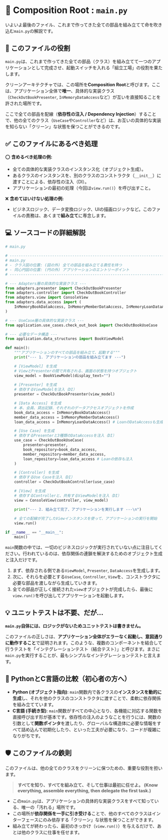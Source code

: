# 🚀 Composition Root : `main.py`

いよいよ最後のファイル、これまで作ってきた全ての部品を組み立てて命を吹き込む`main.py`の解説です。

## 🎯 このファイルの役割

`main.py`は、これまで作ってきた全ての部品（クラス）を組み立てて一つのアプリケーションとして完成させ、起動スイッチを入れる「組立工場」の役割を果たします。

クリーンアーキテクチャでは、この場所を**Composition Root**と呼びます。ここは、アプリケーション全体で**唯一**、具体的な実装クラス（`CheckOutBookPresenter`, `InMemoryDataAccess`など）が互いを直接知ることを許された場所です。

ここで全ての部品を配線（**依存性の注入 / Dependency Injection**）することで、他の全てのクラス（`UseCase`や`Controller`など）は、お互いの具体的な実装を知らない「クリーン」な状態を保つことができるのです。

## ✅ このファイルにあるべき処理

⭕️ **含めるべき処理の例:**

  * 全ての具体的な実装クラスのインスタンス化（オブジェクト生成）。
  * あるクラスのインスタンスを、別のクラスのコンストラクタ（`__init__`）に渡すことによる、依存性の注入（DI）。
  * アプリケーションの最初の処理（今回は`view.run()`）を呼び出すこと。

❌ **含めてはいけない処理の例:**

  * ビジネスロジック、データ変換ロジック、UIの描画ロジックなど。このファイルの責務は、あくまで**組み立て**に専念します。

## 💻 ソースコードの詳細解説

```python
# main.py

# -----------------------------------------------------------------------------
# main.py
# - クラス図の位置: (図の外) 全ての部品を組み立てる責任を持つ
# - 同心円図の位置: (円の外) アプリケーションのエントリーポイント
# -----------------------------------------------------------------------------

# --- Adapters層の具体的な実装クラス ---
from adapters.presenter import CheckOutBookPresenter
from adapters.controller import CheckOutBookController
from adapters.view import ConsoleView
from adapters.data_access import (
    InMemoryBookDataAccess, InMemoryMemberDataAccess, InMemoryLoanDataAccess
)

# --- UseCase層の具体的な実装クラス ---
from application.use_cases.check_out_book import CheckOutBookUseCase

# --- 必要なデータ構造 ---
from application.data_structures import BookViewModel

def main():
    """アプリケーションのすべての部品を組み立て、起動する"""
    print("--- 1. アプリケーションの部品を組み立てます ---")

    # [ViewModel] を生成
    # ViewとPresenterの間で共有される、画面の状態を持つオブジェクト
    view_model = BookViewModel(display_text="")
    
    # [Presenter] を生成
    # 依存するViewModelを注入（DI）
    presenter = CheckOutBookPresenter(view_model)

    # [Data Access] を生成
    # 本、会員、貸出記録、それぞれのデータアクセスオブジェクトを作成
    book_data_access = InMemoryBookDataAccess()
    member_data_access = InMemoryMemberDataAccess()
    loan_data_access = InMemoryLoanDataAccess() # LoanのDataAccessも生成

    # [Use Case] を生成
    # 依存するPresenterと3種類のDataAccessを注入（DI）
    use_case = CheckOutBookUseCase(
        presenter=presenter,
        book_repository=book_data_access,
        member_repository=member_data_access,
        loan_repository=loan_data_access # Loanの依存も注入
    )

    # [Controller] を生成
    # 依存するUse Caseを注入（DI）
    controller = CheckOutBookController(use_case)

    # [View] を生成
    # 依存するControllerと、共有するViewModelを注入（DI）
    view = ConsoleView(controller, view_model)

    print("--- 2. 組み立て完了、アプリケーションを実行します ---\n")
    
    # 全ての配線が完了したViewインスタンスを使って、アプリケーションの実行を開始
    view.run()

if __name__ == "__main__":
    main()
```

`main`関数の中では、一切のビジネスロジックが実行されていない点に注目してください。行われているのは、依存関係の連鎖を解決するためのオブジェクト生成と注入だけです。

1.  まず、依存される側である`ViewModel`, `Presenter`, `DataAccess`を生成します。
2.  次に、それらを必要とする`UseCase`, `Controller`, `View`を、コンストラクタに必要な部品を渡しながら生成していきます。
3.  全ての部品が正しく接続された`view`オブジェクトが完成したら、最後に`view.run()`を呼び出してアプリケーションを起動します。

## 💡 ユニットテストは不要、だが...

**`main.py`自体には、ロジックがないためユニットテストは書きません。**

このファイルの正しさは、**アプリケーション全体がエラーなく起動し、意図通りに動作すること**で証明されます。このような、複数のコンポーネントを結合して行うテストを「インテグレーションテスト（結合テスト）」と呼びます。まさに`main.py`を実行することが、最もシンプルなインテグレーションテストと言えます。

## 🐍 PythonとC言語の比較（初心者の方へ）

  * **Python (オブジェクト指向)**: `main`関数内で各クラスの**インスタンスを動的に生成**し、それを他のクラスのコンストラクタに渡すことで、柔軟に依存関係を組み立てています。
  * **C言語 (手続き型)**: `main`関数がすべての中心となり、各機能に対応する関数を直接呼び出す形が基本です。依存性の注入のようなことを行うには、関数の引数として**関数ポインタ**を渡したり、グローバルな構造体に必要な情報をすべて詰め込んで初期化したり、といった工夫が必要になり、コードが複雑になりがちです。

## 🛡️ このファイルの鉄則

このファイルは、他の全てのクラスをクリーンに保つための、重要な役割を担います。

> **すべてを知り、すべてを組み立て、そして仕事は最初に任せよ。 (Know everything, assemble everything, then delegate the first task.)**

  * この`main.py`は、アプリケーションの具体的な実装クラスをすべて知っている、唯一の「汚れる」場所です。
  * この場所が**依存関係を一手に引き受ける**ことで、他のすべてのクラスはインターフェースにのみ依存する「クリーン」な状態を保つことができます。
  * 組み立てが終わったら、最初のきっかけ（`view.run()`）を与えるだけで、あとは他のクラスに仕事を任せます。
